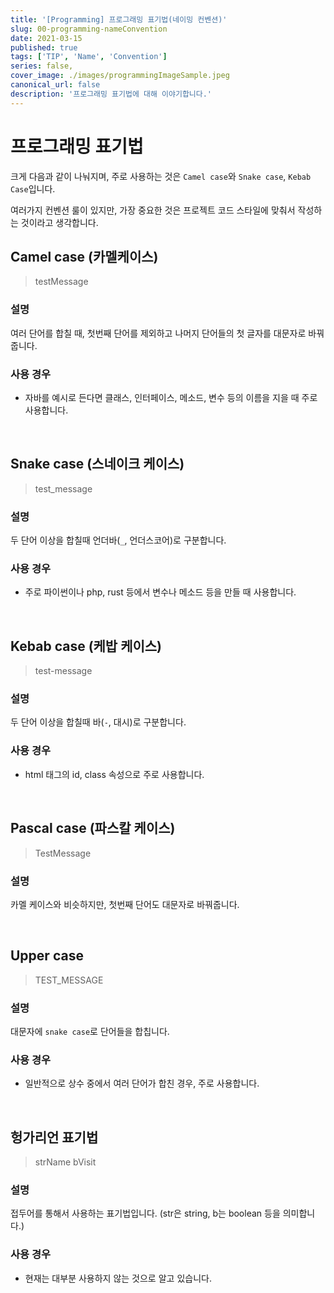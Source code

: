 ```yaml
---
title: '[Programming] 프로그래밍 표기법(네이밍 컨벤션)'
slug: 00-programming-nameConvention
date: 2021-03-15
published: true
tags: ['TIP', 'Name', 'Convention']
series: false,
cover_image: ./images/programmingImageSample.jpeg
canonical_url: false
description: '프로그래밍 표기법에 대해 이야기합니다.'
---
```


# 프로그래밍 표기법

크게 다음과 같이 나눠지며, 주로 사용하는 것은 `Camel case`와 `Snake case`, `Kebab Case`입니다.

여러가지 컨벤션 룰이 있지만, 가장 중요한 것은 프로젝트 코드 스타일에 맞춰서 작성하는 것이라고 생각합니다.

## Camel case (카멜케이스)

> testMessage

### 설명

여러 단어를 합칠 때, 첫번째 단어를 제외하고 나머지 단어들의 첫 글자를 대문자로 바꿔줍니다.

### 사용 경우

- 자바를 예시로 든다면 클래스, 인터페이스, 메소드, 변수 등의 이름을 지을 때 주로 사용합니다.

<br/>

## Snake case (스네이크 케이스)

> test_message

### 설명

두 단어 이상을 합칠때 언더바(`_`, 언더스코어)로 구분합니다.

### 사용 경우

- 주로 파이썬이나 php, rust 등에서 변수나 메소드 등을 만들 때 사용합니다.

<br/>

## Kebab case (케밥 케이스)

> test-message

### 설명

두 단어 이상을 합칠때 바(`-`, 대시)로 구분합니다.

### 사용 경우

- html 태그의 id, class 속성으로 주로 사용합니다.

<br/>

## Pascal case (파스칼 케이스)

> TestMessage

### 설명

카멜 케이스와 비슷하지만, 첫번째 단어도 대문자로 바꿔줍니다.

<br/>

## Upper case

> TEST_MESSAGE

### 설명

대문자에 `snake case`로 단어들을 합칩니다.

### 사용 경우

- 일반적으로 상수 중에서 여러 단어가 합친 경우, 주로 사용합니다.

<br/>

## 헝가리언 표기법

> strName
> bVisit

### 설명

접두어를 통해서 사용하는 표기법입니다. (str은 string, b는 boolean 등을 의미합니다.)

### 사용 경우

- 현재는 대부분 사용하지 않는 것으로 알고 있습니다.
